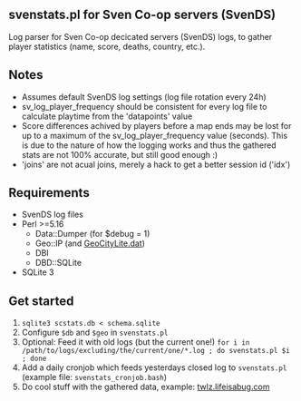 ## svenstats.pl for Sven Co-op servers (SvenDS)
Log parser for Sven Co-op decicated servers (SvenDS) logs, to gather player statistics (name, score, deaths, country, etc.).

## Notes
* Assumes default SvenDS log settings (log file rotation every 24h)
* sv_log_player_frequency should be consistent for every log file to calculate playtime from the 'datapoints' value
* Score differences achived by players before a map ends may be lost for up to a maximum of the sv_log_player_frequency value (seconds). This is due to the nature of how the logging works and thus the gathered stats are not 100% accurate, but still good enough :)
* 'joins' are not acual joins, merely a hack to get a better session id ('idx')

## Requirements
* SvenDS log files
* Perl >=5.16
  * Data::Dumper (for $debug = 1)
  * Geo::IP (and [GeoCityLite.dat](https://dev.maxmind.com/geoip/legacy/geolite/))
  * DBI
  * DBD::SQLite
* SQLite 3

## Get started
1. ```sqlite3 scstats.db < schema.sqlite```
2. Configure ```$db``` and ```$geo``` in ```svenstats.pl```
3. Optional: Feed it with old logs (but the current one!) ```for i in /path/to/logs/excluding/the/current/one/*.log ; do svenstats.pl $i ; done```
4. Add a daily cronjob which feeds yesterdays closed log to ```svenstats.pl``` (example file: ```svenstats_cronjob.bash```)
5. Do cool stuff with the gathered data, example: [twlz.lifeisabug.com](http://twlz.lifeisabug.com/)
